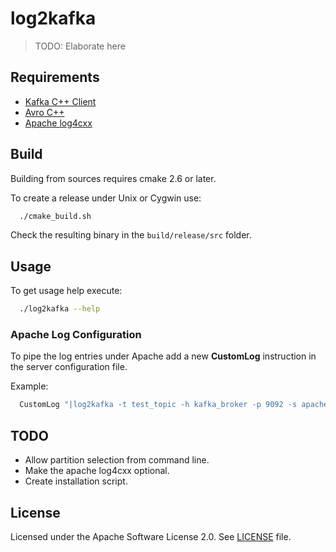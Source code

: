 log2kafka
=========

> TODO: Elaborate here

Requirements
------------

* [Kafka C++ Client](https://github.com/adobe-research/libkafka)
* [Avro C++](http://avro.apache.org/docs/current/api/cpp/html/index.html)
* [Apache log4cxx](http://logging.apache.org/log4cxx/)

Build
-----
Building from sources requires cmake 2.6 or later.

To create a release under Unix or Cygwin use:

```bash
  ./cmake_build.sh
```

Check the resulting binary in the ``build/release/src`` folder.


Usage
-----

To get usage help execute:

```bash
  ./log2kafka --help
```

### Apache Log Configuration

To pipe the log entries under Apache add a new **CustomLog** instruction in the server configuration file. 

Example:

```apache
  CustomLog "|log2kafka -t test_topic -h kafka_broker -p 9092 -s apache-combined -l /etc/log2kafka/log4cxx.properties" combined
```

TODO
----

* Allow partition selection from command line.
* Make the apache log4cxx optional.
* Create installation script.

License
-------

Licensed under the Apache Software License 2.0. See [LICENSE](LICENSE) file.
